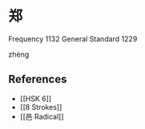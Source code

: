# 郑
Frequency 1132
General Standard 1229

zhèng


## References
- [[HSK 6]]
- [[8 Strokes]]
- [[邑 Radical]]